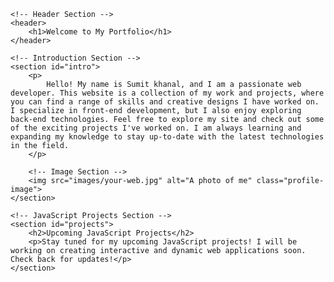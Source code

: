<!DOCTYPE html>
<html lang="en">
<head>
    <meta charset="UTF-8">
    <meta name="viewport" content="width=device-width, initial-scale=1.0">
    <title>My Portfolio</title>
    <link rel="stylesheet" href="styles.css">
</head>
<body>

    <!-- Header Section -->
    <header>
        <h1>Welcome to My Portfolio</h1>
    </header>

    <!-- Introduction Section -->
    <section id="intro">
        <p>
            Hello! My name is Sumit khanal, and I am a passionate web developer. This website is a collection of my work and projects, where you can find a range of skills and creative designs I have worked on. I specialize in front-end development, but I also enjoy exploring back-end technologies. Feel free to explore my site and check out some of the exciting projects I've worked on. I am always learning and expanding my knowledge to stay up-to-date with the latest technologies in the field.
        </p>

        <!-- Image Section -->
        <img src="images/your-web.jpg" alt="A photo of me" class="profile-image">
    </section>

    <!-- JavaScript Projects Section -->
    <section id="projects">
        <h2>Upcoming JavaScript Projects</h2>
        <p>Stay tuned for my upcoming JavaScript projects! I will be working on creating interactive and dynamic web applications soon. Check back for updates!</p>
    </section>

</body>
</html>
